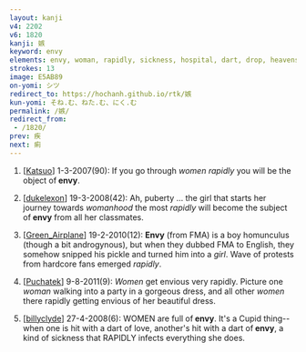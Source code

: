 ```yaml
---
layout: kanji
v4: 2202
v6: 1820
kanji: 嫉
keyword: envy
elements: envy, woman, rapidly, sickness, hospital, dart, drop, heavens
strokes: 13
image: E5AB89
on-yomi: シツ
redirect_to: https://hochanh.github.io/rtk/嫉
kun-yomi: そね.む、ねた.む、にく.む
permalink: /嫉/
redirect_from:
 - /1820/
prev: 疾
next: 痢
---
```


1) [<a href="http://kanji.koohii.com/profile/Katsuo">Katsuo</a>] 1-3-2007(90): If you go through <em>women</em> <em>rapidly</em> you will be the object of<strong> envy</strong>.

2) [<a href="http://kanji.koohii.com/profile/dukelexon">dukelexon</a>] 19-3-2008(42): Ah, puberty ... the girl that starts her journey towards <em>womanhood</em> the most <em>rapidly</em> will become the subject of<strong> envy</strong> from all her classmates.

3) [<a href="http://kanji.koohii.com/profile/Green_Airplane">Green_Airplane</a>] 19-2-2010(12): <strong>Envy</strong> (from FMA) is a boy homunculus (though a bit androgynous), but when they dubbed FMA to English, they somehow snipped his pickle and turned him into a <em>girl</em>. Wave of protests from hardcore fans emerged <em>rapidly</em>.

4) [<a href="http://kanji.koohii.com/profile/Puchatek">Puchatek</a>] 9-8-2011(9): <em>Women</em> get envious very rapidly. Picture one <em>woman</em> walking into a party in a gorgeous dress, and all other <em>women</em> there rapidly getting envious of her beautiful dress.

5) [<a href="http://kanji.koohii.com/profile/billyclyde">billyclyde</a>] 27-4-2008(6): WOMEN are full of<strong> envy</strong>. It&#039;s a Cupid thing-- when one is hit with a dart of love, another&#039;s hit with a dart of<strong> envy</strong>, a kind of sickness that RAPIDLY infects everything she does.

